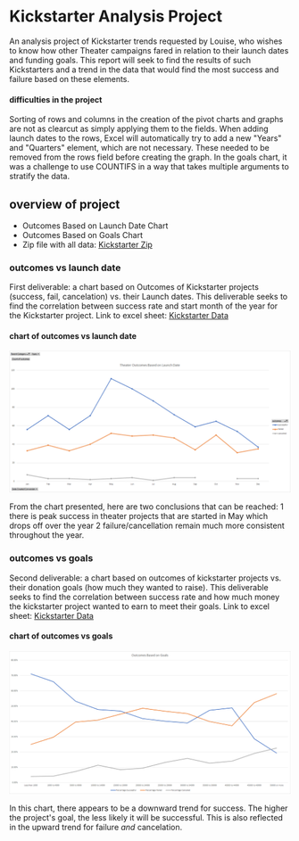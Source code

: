 # Kickstarter Analysis Project
  An analysis project of Kickstarter trends requested by Louise, who wishes to know how other Theater campaigns fared in relation to their launch dates and funding goals. This report will seek to find the results of such Kickstarters and a trend in the data that would find the most success and failure based on these elements.

#### difficulties in the project
  Sorting of rows and columns in the creation of the pivot charts and graphs are not as clearcut as simply applying them to the fields. When adding launch dates to the rows, Excel will automatically try to add a new "Years" and "Quarters" element, which are not necessary. These needed to be removed from the rows field before creating the graph. In the goals chart, it was a challenge to use COUNTIFS in a way that takes multiple arguments to stratify the data.

## overview of project
* Outcomes Based on Launch Date Chart
* Outcomes Based on Goals Chart
* Zip file with all data: [Kickstarter Zip](https://github.com/zhangkevq/kickstarter-analysis/blob/main/Resources.zip)

### outcomes vs launch date
  First deliverable: a chart based on Outcomes of Kickstarter projects (success, fail, cancelation) vs. their Launch dates. This deliverable seeks to find the correlation between success rate and start month of the year for the Kickstarter project. Link to excel sheet: [Kickstarter Data](https://github.com/zhangkevq/kickstarter-analysis/blob/main/Kickstarter_Challenge.xlsx)
  
#### chart of outcomes vs launch date
![Outcomes vs Launch Dates](https://github.com/zhangkevq/kickstarter-analysis/blob/main/Theater_Outcomes_vs_Launch.png)

  From the chart presented, here are two conclusions that can be reached: 
  1 there is peak success in theater projects that are started in May which drops off over the year
  2 failure/cancellation remain much more consistent throughout the year.

### outcomes vs goals
  Second deliverable: a chart based on outcomes of kickstarter projects vs. their donation goals (how much they wanted to raise). This deliverable seeks to find the correlation between success rate and how much money the kickstarter project wanted to earn to meet their goals. Link to excel sheet: [Kickstarter Data](https://github.com/zhangkevq/kickstarter-analysis/blob/main/Kickstarter_Challenge.xlsx)
  
#### chart of outcomes vs goals
![Outcomes vs Goals](https://github.com/zhangkevq/kickstarter-analysis/blob/main/Outcomes_vs_Goals.png)

  In this chart, there appears to be a downward trend for success. The higher the project's goal, the less likely it will be successful. This is also reflected in the upward trend for failure *and* cancelation.
  
